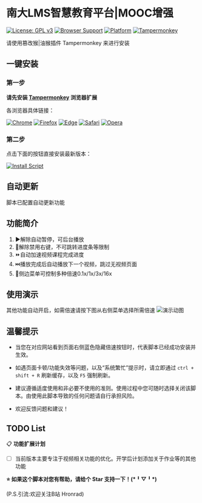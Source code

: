 # 南大LMS智慧教育平台|MOOC增强

[![License: GPL v3](https://img.shields.io/badge/License-GPLv3-blue.svg)](https://www.gnu.org/licenses/gpl-3.0)
[![Browser Support](https://img.shields.io/badge/Browser-Chrome%20%7C%20Firefox%20%7C%20Edge%20%7C%20Safari-4285F4?logo=googlechrome&logoColor=white)](https://www.tampermonkey.net/)
[![Platform](https://img.shields.io/badge/Platform-Windows%20%7C%20macOS%20%7C%20Linux-0078D6?logo=windows&logoColor=white)](https://www.tampermonkey.net/)
[![Tampermonkey](https://img.shields.io/badge/Tampermonkey-Compatible-green?logo=tampermonkey)](https://www.tampermonkey.net/)

请使用篡改猴|油猴插件 Tampermonkey 来进行安装

## 一键安装

### 第一步
**请先安装 [Tampermonkey](https://www.tampermonkey.net/) 浏览器扩展**

各浏览器具体链接：

[![Chrome](https://img.shields.io/badge/Chrome-4285F4?style=for-the-badge&logo=googlechrome&logoColor=white)](https://chromewebstore.google.com/detail/tampermonkey/dhdgffkkebhmkfjojejmpbldmpobfkfo)
[![Firefox](https://img.shields.io/badge/Firefox-FF7139?style=for-the-badge&logo=firefox&logoColor=white)](https://addons.mozilla.org/zh-CN/firefox/addon/tampermonkey/)
[![Edge](https://img.shields.io/badge/Edge-0078D7?style=for-the-badge&logo=microsoftedge&logoColor=white)](https://microsoftedge.microsoft.com/addons/detail/%E7%AF%A1%E6%94%B9%E7%8C%B4/iikmkjmpaadaobahmlepeloendndfphd)
[![Safari](https://img.shields.io/badge/Safari-000000?style=for-the-badge&logo=safari&logoColor=white)](https://apps.apple.com/us/app/tampermonkey/id1482490089)
[![Opera](https://img.shields.io/badge/Opera-FF1B2D?style=for-the-badge&logo=opera&logoColor=white)](https://addons.opera.com/zh-cn/extensions/details/tampermonkey-beta/)



### 第二步
点击下面的按钮直接安装最新版本：

[![Install Script](https://img.shields.io/badge/Install-UserScript-green?style=for-the-badge&logo=tampermonkey)](https://greasyfork.org/zh-CN/scripts/546406-%E5%8D%97%E5%A4%A7lms%E6%99%BA%E6%85%A7%E6%95%99%E8%82%B2%E5%B9%B3%E5%8F%B0-mooc%E5%A2%9E%E5%BC%BA/)

## 自动更新

脚本已配置自动更新功能

## 功能简介
1. ▶️解除自动暂停，可后台播放
2. 🚫解除禁用右键，不可跳转进度条等限制
3. ⏩自动加速视频课程完成进度
4. ⏭️播放完成后自动播放下一个视频，跳过无视频页面
5. 🚀侧边菜单可控制多种倍速0.1x/1x/3x/16x

## 使用演示
其他功能自动开启，如需倍速请按下图从右侧菜单选择所需倍速
![演示动图](./demo.gif)

## 温馨提示
- 当您在对应网站看到页面右侧蓝色隐藏倍速按钮时，代表脚本已经成功安装并生效。

- 如遇页面卡顿/功能失效等问题，以及“系统繁忙”提示时，请立即通过 `ctrl + shift + R` 刷新缓存，以及 `F5` 强制刷新。

- 建议遵循适度使用和非必要不使用的准则。使用过程中您可随时选择关闭该脚本。由使用此脚本导致的任何问题请自行承担风险。

- 欢迎反馈问题和建议！

## TODO List

📋 **功能扩展计划**

- ☐ 当前版本主要专注于视频相关功能的优化。开学后计划添加关于作业等的其他功能


**⭐ 如果这个脚本对您有帮助，请给个 Star 支持一下！(\*╹▽╹\*)**

(P.S.引流:欢迎关注B站 Hronrad)